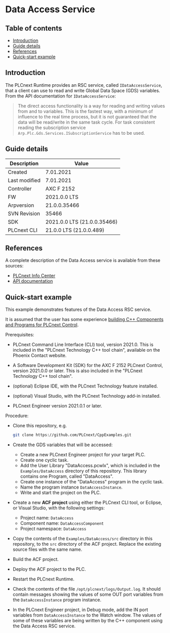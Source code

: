 # Data Access Service

## Table of contents

<!-- TOC depthFrom:2 orderedList:true -->

- [Introduction](#introduction)
- [Guide details](#guide-details)
- [References](#references)
- [Quick-start example](#quick-start-example)

<!-- /TOC -->

## Introduction

The PLCnext Runtime provides an RSC service, called `IDataAccessService`, that a client can use to read and write Global Data Space (GDS) variables. From the API documentation for `IDataAccessService`:

> The direct access functionality is a way for reading and writing values from and to variables. This is the fastest way, with a minimum of influence to the real time process, but it is not guaranteed that the data will be read/write in the same task cycle. For task consistent reading the subscription service `Arp.Plc.Gds.Services.ISubscriptionService` has to be used.

## Guide details
|Description | Value |
|------------ |-----------|
|Created | 7.01.2021 |
|Last modified| 7.01.2021 |
|Controller| AXC F 2152 |
|FW| 2021.0.0 LTS |
|Arpversion| 21.0.0.35466 |
|SVN Revision| 35466 |
|SDK| 2021.0.0 LTS (21.0.0.35466) |
|PLCnext CLI | 21.0.0 LTS (21.0.0.489) |

## References

A complete description of the Data Access service is available from these sources:

- [PLCnext Info Center](https://www.plcnext.help/te/Service_Components/Remote_Service_Calls_RSC/RSC_GDS_services.htm#IDataAccessService)
- [API documentation](https://api.plcnext.help/api_docs_2021-0-LTS/classArp_1_1Plc_1_1Gds_1_1Services_1_1IDataAccessService.html)

## Quick-start example

This example demonstrates features of the Data Access RSC service.

It is assumed that the user has some experience [building C++ Components and Programs for PLCnext Control](https://www.plcnext.help/te/Programming/Cpp/Cpp_programming/Cpp_programs_in_PLCnext.htm).

Prerequisites:

- PLCnext Command Line Interface (CLI) tool, version 2021.0. This is included in the "PLCnext Technology C++ tool chain", available on the Phoenix Contact website.

- A Software Development Kit (SDK) for the AXC F 2152 PLCnext Control, version 2021.0.0 or later. This is also included in the "PLCnext Technology C++ tool chain".

- (optional) Eclipse IDE, with the PLCnext Technology feature installed.

- (optional) Visual Studio, with the PLCnext Technology add-in installed.

- PLCnext Engineer version 2021.0.1 or later.

Procedure:

- Clone this repository, e.g.

   ```sh
   git clone https://github.com/PLCnext/CppExamples.git
   ```

- Create the GDS variables that will be accessed:
  - Create a new PLCnext Engineer project for your target PLC.
  - Create one cyclic task.
  - Add the User Library "DataAccess.pcwlx", which is included in the `Examples/DataAccess` directory of this repository. This library contains one Program, called "DataAccess".
  - Create one instance of the "DataAccess" program in the cyclic task.
  - Name the program instance `DataAccessInstance`.
  - Write and start the project on the PLC.

- Create a new **ACF project** using either the PLCnext CLI tool, or Eclipse, or Visual Studio, with the following settings:
  - Project name: `DataAccess`
  - Component name: `DataAccessComponent`
  - Project namespace: `DataAccess`

- Copy the contents of the `Examples/DataAccess/src` directory in this repository, to the `src` directory of the ACF project. Replace the existing source files with the same name.

- Build the ACF project.

- Deploy the ACF project to the PLC.

- Restart the PLCnext Runtime.

- Check the contents of the file `/opt/plcnext/logs/Output.log`. It should contain messages showing the values of some OUT port variables from the `DataAccessInstance` program instance.

- In the PLCnext Engineer project, in Debug mode, add the IN port variables from `DataAccessInstance` to the Watch window. The values of some of these variables are being written by the C++ component using the Data Access RSC service.
